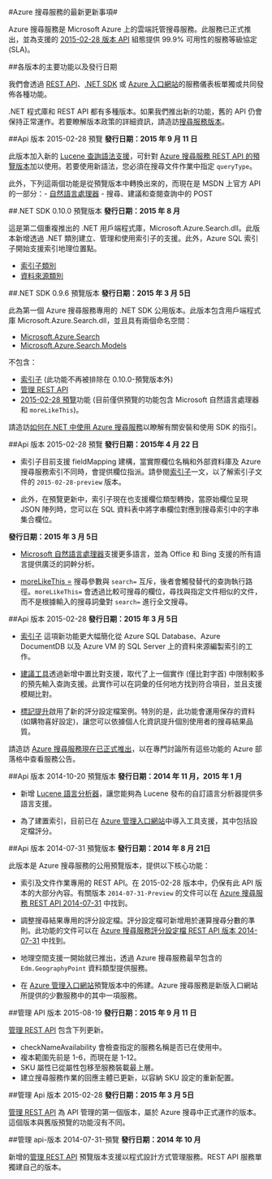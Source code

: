 <properties 
	pageTitle="Azure 搜尋服務最新更新中的新功能 | Microsoft Azure | 雲端託管搜尋服務" 
	description="描述服務之最新更新內容的 Azure 搜尋服務版本資訊" 
	services="search" 
	documentationCenter="" 
	authors="HeidiSteen" 
	manager="mblythe" 
	editor=""/>

<tags 
	ms.service="search" 
	ms.devlang="rest-api" 
	ms.workload="search" 
	ms.topic="article" 
	ms.tgt_pltfrm="na" 
	ms.date="11/04/2015" 
	ms.author="heidist"/>

#Azure 搜尋服務的最新更新事項#

Azure 搜尋服務是 Microsoft Azure 上的雲端託管搜尋服務。此服務已正式推出，並為支援的 [2015-02-28 版本 API](https://msdn.microsoft.com/library/azure/dn798935.aspx) 組態提供 99.9% 可用性的服務等級協定 (SLA)。

##各版本的主要功能以及發行日期

我們會透過 [REST API](https://msdn.microsoft.com/library/azure/dn798935.aspx)、[.NET SDK](http://go.microsoft.com/fwlink/?LinkId=528216) 或 [Azure 入口網站](https://portal.azure.com)的服務儀表板單獨或共同發佈各種功能。

.NET 程式庫和 REST API 都有多種版本。如果我們推出新的功能，舊的 API 仍會保持正常運作。若要瞭解版本政策的詳細資訊，請造訪[搜尋服務版本](https://msdn.microsoft.com/library/azure/dn864560.aspx)。


##Api 版本 2015-02-28 預覽
**發行日期：2015 年 9 月 11 日**

此版本加入新的 [Lucene 查詢語法支援](https://msdn.microsoft.com/library/azure/mt589323.aspx)，可針對 [Azure 搜尋服務 REST API 的預覽版本](search-api-2015-02-28-preview.md)加以使用。若要使用新語法，您必須在搜尋文件作業中指定 `queryType`。

此外，下列這兩個功能是從預覽版本中轉換出來的，而現在是 MSDN 上官方 API 的一部分：- [自然語言處理器](search-language-support.md) - 搜尋、建議和查閱查詢中的 POST

##.NET SDK 0.10.0 預覽版本
**發行日期：2015 年 8 月**

這是第二個重複推出的 .NET 用戶端程式庫，Microsoft.Azure.Search.dll。此版本新增透過 .NET 類別建立、管理和使用索引子的支援。此外，Azure SQL 索引子開始支援索引地理位置點。

- [索引子類別](https://msdn.microsoft.com/library/azure/microsoft.azure.search.models.indexer.aspx)
- [資料來源類別](https://msdn.microsoft.com/library/azure/microsoft.azure.search.models.datasource.aspx)

##.NET SDK 0.9.6 預覽版本
**發行日期：2015 年 3 月 5日**

此為第一個 Azure 搜尋服務專用的 .NET SDK 公用版本。此版本包含用戶端程式庫 Microsoft.Azure.Search.dll，並且具有兩個命名空間：

- [Microsoft.Azure.Search](https://msdn.microsoft.com/library/azure/microsoft.azure.search.aspx)
- [Microsoft.Azure.Search.Models](https://msdn.microsoft.com/library/azure/microsoft.azure.search.models.aspx)

不包含：

- [索引子](http://go.microsoft.com/fwlink/p/?LinkId=528173) (此功能不再被排除在 0.10.0-預覽版本外)
- [管理 REST API](https://msdn.microsoft.com/library/azure/dn832684.aspx)
- [2015-02-28 預覽](search-api-2015-02-28-Preview.md)功能 (目前僅供預覽的功能包含 Microsoft 自然語言處理器和 `moreLikeThis`)。

請造訪[如何在.NET 中使用 Azure 搜尋服務](http://go.microsoft.com/fwlink/p/?LinkId=528088)以瞭解有關安裝和使用 SDK 的指引。

##Api 版本 2015-02-28 預覽
**發行日期：2015年 4 月 22 日**

- 索引子目前支援 fieldMapping 建構，當實際欄位名稱和外部資料庫及 Azure 搜尋服務索引不同時，會提供欄位指派。請參閱[索引子](search-api-indexers-2015-02-28-Preview.md)一文，以了解索引子文件的 `2015-02-28-preview` 版本。

- 此外，在預覽更新中，索引子現在也支援欄位類型轉換，當原始欄位呈現 JSON 陣列時，您可以在 SQL 資料表中將字串欄位對應到搜尋索引中的字串集合欄位。

**發行日期：2015 年 3 月 5日**

- [Microsoft 自然語言處理器](search-api-2015-02-28-Preview.md)支援更多語言，並為 Office 和 Bing 支援的所有語言提供廣泛的詞幹分析。

- [moreLikeThis =](search-api-2015-02-28-Preview.md) 搜尋參數與 `search=` 互斥，後者會觸發替代的查詢執行路徑。`moreLikeThis=` 會透過比較可搜尋的欄位，尋找與指定文件相似的文件，而不是根據輸入的搜尋詞彙對 `search=` 進行全文搜尋。

##Api 版本 2015-02-28
**發行日期：2015 年 3 月 5日**

- [索引子](http://go.microsoft.com/fwlink/p/?LinkID=528210) 這項新功能更大幅簡化從 Azure SQL Database、Azure DocumentDB 以及 Azure VM 的 SQL Server 上的資料來源編製索引的工作。

- [建議工具](https://msdn.microsoft.com/library/azure/dn798936.aspx)透過新增中置比對支援，取代了上一個實作 (僅比對字首) 中限制較多的預先輸入查詢支援。此實作可以在詞彙的任何地方找到符合項目，並且支援模糊比對。

- [標記提升](http://go.microsoft.com/fwlink/p/?LinkId=528212)啟用了新的評分設定檔案例。特別的是，此功能會運用保存的資料 (如購物喜好設定)，讓您可以依據個人化資訊提升個別使用者的搜尋結果品質。

請造訪 [Azure 搜尋服務現在已正式推出](http://go.microsoft.com/fwlink/p/?LinkId=528211)，以在專門討論所有這些功能的 Azure 部落格中查看服務公告。

##Api 版本 2014-10-20 預覽版本
**發行日期：2014 年 11 月，2015 年 1 月**

- 新增 [Lucene 語言分析器](search-api-2014-10-20-preview.md)，讓您能夠為 Lucene 發布的自訂語言分析器提供多語言支援。 

- 為了建置索引，目前已在 [Azure 管理入口網站](https://portal.azure.com)中導入工具支援，其中包括設定檔評分。

##Api 版本 2014-07-31 預覽版本
**發行日期：2014 年 8 月 21日**

此版本是 Azure 搜尋服務的公用預覽版本，提供以下核心功能：

- 索引及文件作業專用的 REST API。在 2015-02-28 版本中，仍保有此 API 版本的大部分內容。有關版本 `2014-07-31-Preview` 的文件可以在 [Azure 搜尋服務 REST API 2014-07-31](search-api-2014-07-31-preview.md) 中找到。

- 調整搜尋結果專用的評分設定檔。評分設定檔可新增用於運算搜尋分數的準則。此功能的文件可以在 [Azure 搜尋服務評分設定檔 REST API 版本 2014-07-31](search-api-scoring-profiles-2014-07-31-preview.md) 中找到。

- 地理空間支援一開始就已推出，透過 Azure 搜尋服務最早包含的 `Edm.GeographyPoint` 資料類型提供服務。

- 在 [Azure 管理入口網站](https://portal.azure.com)預覽版本中的佈建。Azure 搜尋服務是新版入口網站所提供的少數服務中的其中一項服務。

##管理 API 版本 2015-08-19
**發行日期：2015 年 9 月 11 日**

[管理 REST API](https://msdn.microsoft.com/library/azure/dn832684.aspx) 包含下列更新。

- checkNameAvailability 會檢查指定的服務名稱是否已在使用中。
- 複本範圍先前是 1-6，而現在是 1-12。
- SKU 屬性已從屬性包移至服務裝載最上層。
- 建立搜尋服務作業的回應主體已更新，以容納 SKU 設定的重新配置。

##管理 Api 版本 2015-02-28
**發行日期：2015 年 3 月 5日**

[管理 REST API](search-management-api-2014-02-28.md) 為 API 管理的第一個版本，屬於 Azure 搜尋中正式運作的版本。這個版本與舊版預覽的功能沒有不同。

##管理 api-版本 2014-07-31-預覽
**發行日期：2014 年 10 月**

新增的[管理 REST API](search-management-api-2014-07-31-preview.md) 預覽版本支援以程式設計方式管理服務。REST API 服務單獨建自己的版本。


 

<!---HONumber=Nov15_HO3-->
